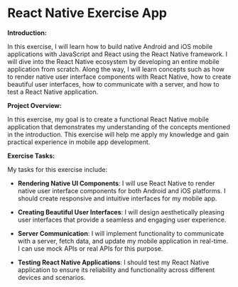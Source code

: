 # React Native Exercise App

**Introduction:**

In this exercise, I will learn how to build native Android and iOS mobile applications with JavaScript and React using the React Native framework. I will dive into the React Native ecosystem by developing an entire mobile application from scratch. Along the way, I will learn concepts such as how to render native user interface components with React Native, how to create beautiful user interfaces, how to communicate with a server, and how to test a React Native application.

**Project Overview:**

In this exercise, my goal is to create a functional React Native mobile application that demonstrates my understanding of the concepts mentioned in the introduction. This exercise will help me apply my knowledge and gain practical experience in mobile app development.


**Exercise Tasks:**

My tasks for this exercise include:

- **Rendering Native UI Components**: I will use React Native to render native user interface components for both Android and iOS platforms. I should create responsive and intuitive interfaces for my mobile app.

- **Creating Beautiful User Interfaces**: I will design aesthetically pleasing user interfaces that provide a seamless and engaging user experience.

- **Server Communication**: I will implement functionality to communicate with a server, fetch data, and update my mobile application in real-time. I can use mock APIs or real APIs for this purpose.

- **Testing React Native Applications**: I should test my React Native application to ensure its reliability and functionality across different devices and scenarios.

